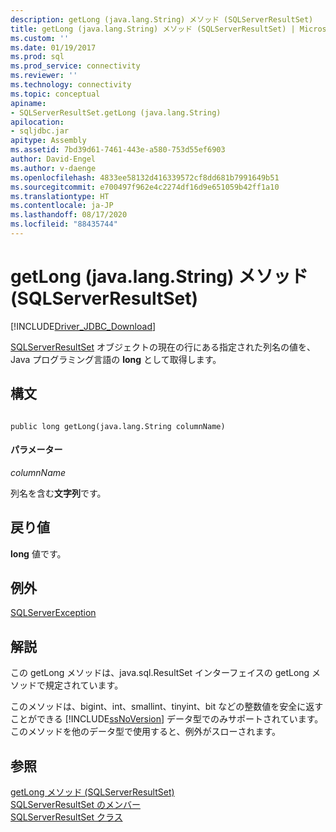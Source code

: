 ```yaml
---
description: getLong (java.lang.String) メソッド (SQLServerResultSet)
title: getLong (java.lang.String) メソッド (SQLServerResultSet) | Microsoft Docs
ms.custom: ''
ms.date: 01/19/2017
ms.prod: sql
ms.prod_service: connectivity
ms.reviewer: ''
ms.technology: connectivity
ms.topic: conceptual
apiname:
- SQLServerResultSet.getLong (java.lang.String)
apilocation:
- sqljdbc.jar
apitype: Assembly
ms.assetid: 7bd39d61-7461-443e-a580-753d55ef6903
author: David-Engel
ms.author: v-daenge
ms.openlocfilehash: 4833ee58132d416339572cf8dd681b7991649b51
ms.sourcegitcommit: e700497f962e4c2274df16d9e651059b42ff1a10
ms.translationtype: HT
ms.contentlocale: ja-JP
ms.lasthandoff: 08/17/2020
ms.locfileid: "88435744"
---
```

# <a name="getlong-method-javalangstring-sqlserverresultset"></a>getLong (java.lang.String) メソッド (SQLServerResultSet)
[!INCLUDE[Driver_JDBC_Download](../../../includes/driver_jdbc_download.md)]

  [SQLServerResultSet](../../../connect/jdbc/reference/sqlserverresultset-class.md) オブジェクトの現在の行にある指定された列名の値を、Java プログラミング言語の **long** として取得します。  
  
## <a name="syntax"></a>構文  
  
```  
  
public long getLong(java.lang.String columnName)  
```  
  
#### <a name="parameters"></a>パラメーター  
 *columnName*  
  
 列名を含む**文字列**です。  
  
## <a name="return-value"></a>戻り値  
 **long** 値です。  
  
## <a name="exceptions"></a>例外  
 [SQLServerException](../../../connect/jdbc/reference/sqlserverexception-class.md)  
  
## <a name="remarks"></a>解説  
 この getLong メソッドは、java.sql.ResultSet インターフェイスの getLong メソッドで規定されています。  
  
 このメソッドは、bigint、int、smallint、tinyint、bit などの整数値を安全に返すことができる [!INCLUDE[ssNoVersion](../../../includes/ssnoversion-md.md)] データ型でのみサポートされています。 このメソッドを他のデータ型で使用すると、例外がスローされます。  
  
## <a name="see-also"></a>参照  
 [getLong メソッド &#40;SQLServerResultSet&#41;](../../../connect/jdbc/reference/getlong-method-sqlserverresultset.md)   
 [SQLServerResultSet のメンバー](../../../connect/jdbc/reference/sqlserverresultset-members.md)   
 [SQLServerResultSet クラス](../../../connect/jdbc/reference/sqlserverresultset-class.md)  
  
  
